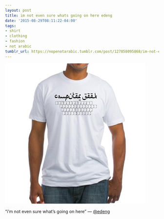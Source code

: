 ```yaml
---
layout: post
title: im not even sure whats going on here edeng
date: '2015-08-29T08:11:22-04:00'
tags:
- shirt
- clothing
- fashion
- not arabic
tumblr_url: https://nopenotarabic.tumblr.com/post/127858095868/im-not-even-sure-whats-going-on-here-edeng
---
```

 ![](/tumblr_files/tumblr_ntuf6yjr1B1tz29g7o1_500.jpg)  

“i’m not even sure what’s going on here” — [@edeng](https://twitter.com/edeng/status/637116248745189377)

